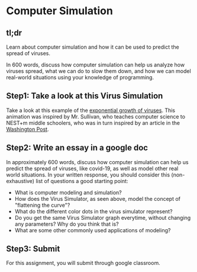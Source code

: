 # Computer Simulation

## tl;dr

Learn about computer simulation and how it can be used to predict the spread of viruses.

In 600 words, discuss how computer simulation can help us analyze how viruses spread, what we can do to slow them down, and how we can model real-world situations using your knowledge of programming.

## Step1: Take a look at this Virus Simulation

Take a look at this example of the [exponential growth of viruses](https://intro.cs50nestm.net/virus). This animation was inspired by Mr. Sullivan, who teaches computer science to NEST+m middle schoolers, who was in turn inspired by an article in the [Washington Post](https://www.washingtonpost.com/graphics/2020/world/corona-simulator/).

## Step2: Write an essay in a google doc

In approximately 600 words, discuss how computer simulation can help us predict the spread of viruses, like covid-19, as well as model other real world situations. In your written response, you should consider this (non-exhaustive) list of questions a good starting point:

* What is computer modeling and simulation?
* How does the Virus Simulator, as seen above, model the concept of "flattening the curve"?
* What do the different color dots in the virus simulator represent?
* Do you get the same Virus Simulator graph everytime, without changing any parameters? Why do you think that is?
* What are some other commonly used applications of modeling?


## Step3: Submit

For this assignment, you will submit through google classroom. 

